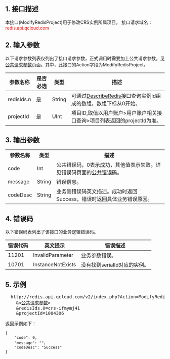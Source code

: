 ## 1. 接口描述 
本接口(ModifyRedisProject)用于修改CRS实例所属项目。
接口请求域名：<font style='color:red'>redis.api.qcloud.com </font>

## 2. 输入参数
以下请求参数列表仅列出了接口请求参数，正式调用时需要加上公共请求参数，见<a href='/document/api/239/7200' title='公共请求参数'>公共请求参数</a>页面。其中，此接口的Action字段为ModifyRedisProject。

| 参数名称 | 是否必选 | 类型 | 描述 |
|---------|---------|---------|---------|
| redisIds.n | 是 | String | 可通过[DescribeRedis](/document/product/239/7200)接口查询实例Id组成的数组，数组下标从0开始。|
| projectId | 是 | UInt | 项目ID,取值以用户账户>用户账户相关接口查询>项目列表返回的projectId为准。|

## 3. 输出参数
<table class="t"><tbody><tr>
<th><b>参数名称</b></th>
<th><b>类型</b></th>
<th><b>描述</b></th>
<tr>
<td> code <td> Int <td> 公共错误码，0表示成功，其他值表示失败。详见错误码页面的<a href='/document/api/239/1757' title='公共错误码'>公共错误码</a>。
<tr>
<td> message <td> String <td> 错误信息。
<tr>
<td> codeDesc <td> String <td> 业务侧错误码英文描述。成功时返回Success，错误时返回具体业务错误原因。
</tbody></table>

## 4. 错误码
以下错误码表列出了该接口的业务逻辑错误码。

| 错误代码 | 英文提示 | 错误描述 |
|---------|---------|---------|
|11201|InvalidParameter|业务参数错误。|
|10701|InstanceNotExists|没有找到serialId对应的实例。|

## 5. 示例
<pre>
  http://redis.api.qcloud.com/v2/index.php?Action=ModifyRedisProject
	&<<a href="/document/product/239/7200">公共请求参数</a>>
	&redisIds.0=crs-ifmymj41
	&projectId=1004306
</pre>
返回示例如下：
```
{
    "code": 0,
    "message": ""，
	"codeDesc": "Success"
}
```